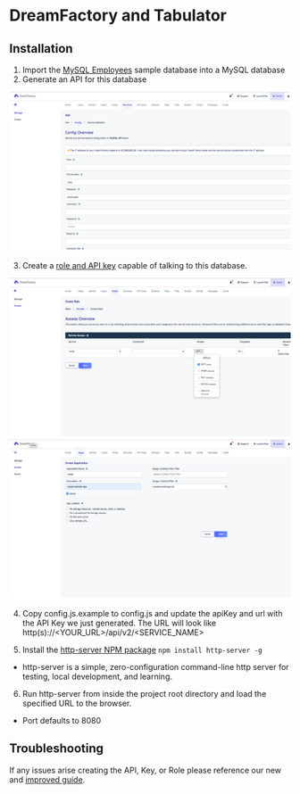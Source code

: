 # DreamFactory and Tabulator

## Installation

1. Import the [MySQL Employees](https://dev.mysql.com/doc/employee/en/) sample database into a MySQL database 
2. Generate an API for this database

![alt text](./createservice.png)

3. Create a [role and API key](http://guide.dreamfactory.com/docs/chapter03.html#creating-a-role) capable of talking to this database.

![alt text](./createrole.png)
![alt text](./createapikey.png)

4. Copy config.js.example to config.js and update the apiKey and url with the API Key we just generated. The URL will look like http(s)://<YOUR_URL>/api/v2/<SERVICE_NAME>

5. Install the [http-server NPM package](https://www.npmjs.com/package/http-server) `npm install http-server -g`
  - http-server is a simple, zero-configuration command-line http server for testing, local development, and learning.

6. Run http-server from inside the project root directory and load the specified URL to the browser.
  - Port defaults to 8080

## Troubleshooting

If any issues arise creating the API, Key, or Role please reference our new and [improved guide](http://guide.dreamfactory.com/docs/#about-this-guide). 

